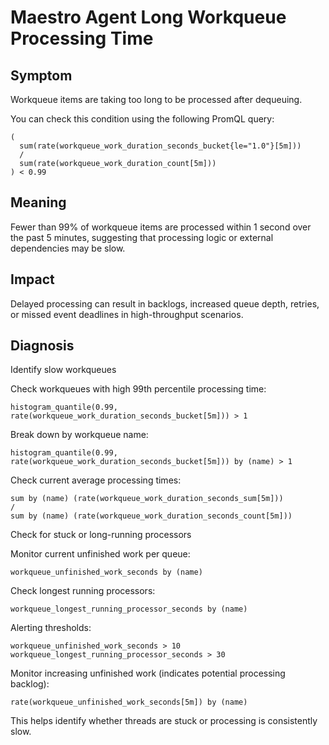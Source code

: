 # Maestro Agent Long Workqueue Processing Time

## Symptom

Workqueue items are taking too long to be processed after dequeuing.

You can check this condition using the following PromQL query:

```promql
(
  sum(rate(workqueue_work_duration_seconds_bucket{le="1.0"}[5m]))
  /
  sum(rate(workqueue_work_duration_count[5m]))
) < 0.99
```

## Meaning

Fewer than 99% of workqueue items are processed within 1 second over the past 5 minutes, suggesting that processing logic or external dependencies may be slow.

## Impact

Delayed processing can result in backlogs, increased queue depth, retries, or missed event deadlines in high-throughput scenarios.

## Diagnosis

Identify slow workqueues

Check workqueues with high 99th percentile processing time:

```promql
histogram_quantile(0.99, rate(workqueue_work_duration_seconds_bucket[5m])) > 1
```

Break down by workqueue name:

```promql
histogram_quantile(0.99, rate(workqueue_work_duration_seconds_bucket[5m])) by (name) > 1
```

Check current average processing times:

```promql
sum by (name) (rate(workqueue_work_duration_seconds_sum[5m]))
/
sum by (name) (rate(workqueue_work_duration_seconds_count[5m]))
```

Check for stuck or long-running processors

Monitor current unfinished work per queue:

```promql
workqueue_unfinished_work_seconds by (name)
```

Check longest running processors:

```promql
workqueue_longest_running_processor_seconds by (name)
```

Alerting thresholds:

```promql
workqueue_unfinished_work_seconds > 10
workqueue_longest_running_processor_seconds > 30
```

Monitor increasing unfinished work (indicates potential processing backlog):

```promql
rate(workqueue_unfinished_work_seconds[5m]) by (name)
```

This helps identify whether threads are stuck or processing is consistently slow.
